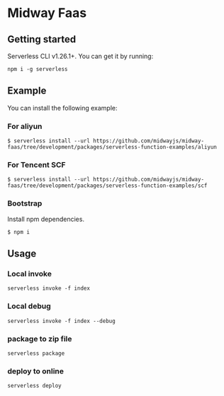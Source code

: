 # Midway Faas

## Getting started

Serverless CLI v1.26.1+. You can get it by running:

```shell script
npm i -g serverless
```

## Example

You can install the following example:

### For aliyun

```shell script
$ serverless install --url https://github.com/midwayjs/midway-faas/tree/development/packages/serverless-function-examples/aliyun
```

### For Tencent SCF

```shell script
$ serverless install --url https://github.com/midwayjs/midway-faas/tree/development/packages/serverless-function-examples/scf
```

### Bootstrap

Install npm dependencies.

```shell script
$ npm i
```

## Usage

### Local invoke

```shell script
serverless invoke -f index
```

### Local debug

```shell script
serverless invoke -f index --debug
```

### package to zip file

```shell script
serverless package
```

### deploy to online

```shell script
serverless deploy
```
